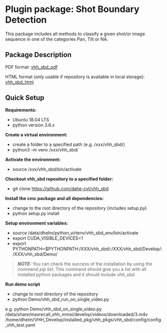 # Plugin package: Shot Boundary Detection

This package includes all methods to classify a given shot/or image sequence in one of the categories Pan, Tilt or NA.

## Package Description

PDF format: [vhh_sbd_pdf](https://github.com/dahe-cvl/vhh_sbd/blob/master/ApiSphinxDocumentation/build/latex/vhhpluginpackageshotboundarydetectionvhh_sbd.pdf)
    
HTML format (only usable if repository is available in local storage): [vhh_sbd_html](https://github.com/dahe-cvl/vhh_sbd/blob/master/ApiSphinxDocumentation/build/html/index.html)
    
    
## Quick Setup

**Requirements:**

   * Ubuntu 18.04 LTS
   * python version 3.6.x

**Create a virtual environment:**

   * create a folder to a specified path (e.g. /xxx/vhh_sbd/)
   * python3 -m venv /xxx/vhh_sbd/

**Activate the environment:**

   * source /xxx/vhh_sbd/bin/activate

**Checkout vhh_sbd repository to a specified folder:**

   * git clone https://github.com/dahe-cvl/vhh_sbd

**Install the cmc package and all dependencies:**

   * change to the root directory of the repository (includes setup.py)
   * python setup.py install

**Setup environment variables:**

   * source /data/dhelm/python_virtenv/vhh_sbd_env/bin/activate
   * export CUDA_VISIBLE_DEVICES=1
   * export PYTHONPATH=$PYTHONPATH:/XXX/vhh_sbd/:/XXX/vhh_sbd/Develop/:/XXX/vhh_sbd/Demo/


> **_NOTE:_**
  You can check the success of the installation by using the commend *pip list*. This command should give you a list
  with all installed python packages and it should include *vhh_sbd*.

**Run demo script**

   * change to root directory of the repository
   * python Demo/vhh_sbd_run_on_single_video.py

e.g. python Demo/vhh_sbd_on_single_video.py /data/share/maxrecall_vhh_mmsi/develop/videos/downloaded/3.m4v 
            /home/dhelm/VHH_Develop/installed_pkg/vhh_pkgs/vhh_sbd/config/config_vhh_test.yaml


